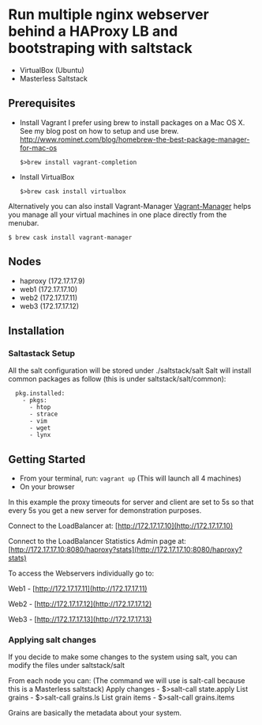 # Run multiple nginx webserver behind a HAProxy LB and bootstraping with saltstack
  - VirtualBox (Ubuntu)
  - Masterless Saltstack
  
## Prerequisites

- Install Vagrant
    I prefer using brew to install packages on a Mac OS X. See my blog post on how to setup and use brew.
    http://www.rominet.com/blog/homebrew-the-best-package-manager-for-mac-os
    
    `$>brew install vagrant-completion`
   
- Install VirtualBox

   `$>brew cask install virtualbox`
   
Alternatively you can also install Vagrant-Manager
[Vagrant-Manager](http://vagrantmanager.com) helps you manage all your virtual machines in one place directly from the menubar.

`$ brew cask install vagrant-manager`

## Nodes 
- haproxy (172.17.17.9)
- web1    (172.17.17.10)
- web2    (172.17.17.11)
- web3    (172.17.17.12)

## Installation

### Saltastack Setup
All the salt configuration will be stored under
./saltstack/salt
Salt will install common packages as follow (this is under saltstack/salt/common):
```common_packages:
  pkg.installed:
    - pkgs:
      - htop
      - strace
      - vim
      - wget
      - lynx
```
      
## Getting Started
- From your terminal, run:
  ```vagrant up```
   (This will launch all 4 machines)
- On your browser 

In this example the proxy timeouts for server and client are set to 5s so that every 5s you get a new server for demonstration purposes.

Connect to the LoadBalancer at:
 [http://172.17.17.10](http://172.17.17.10)
 
Connect to the LoadBalancer Statistics Admin page at:
 [http://172.17.17.10:8080/haproxy?stats](http://172.17.17.10:8080/haproxy?stats)
 

To access the Webservers individually go to:

Web1 - [http://172.17.17.11](http://172.17.17.11)

Web2 - [http://172.17.17.12](http://172.17.17.12)

Web3 - [http://172.17.17.13](http://172.17.17.13)

### Applying salt changes
If you decide to make some changes to the system using salt, you can modify the files under saltstack/salt

From each node you can: (The command we will use is salt-call because this is a Masterless saltstack)
Apply changes - $>salt-call state.apply
List grains - $>salt-call grains.ls
List grain items - $>salt-call grains.items

Grains are basically the metadata about your system.
